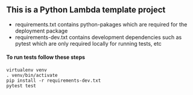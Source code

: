 ## This is a Python Lambda template project

* requirements.txt contains python-pakages which are required for the deployment package
* requirements-dev.txt contains development dependencies such as pytest which are only required locally for running tests, etc

#### To run tests follow these steps

    virtualenv venv
    . venv/bin/activate
    pip install -r requirements-dev.txt
    pytest test
